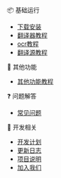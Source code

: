 
📦 基础运行
- [下载安装](/4.0/basic/start)
- [翻译器教程](/4.0/basic/dangotranslator)
- [ocr教程](/4.0/basic/ocr)
- [翻译源教程](/4.0/basic/translate)

🍭 其他功能
- [其他功能教程](/4.0/basic/else)

❓ 问题解答
- [常见问题](/4.0/FAQ/faq)

🐛 开发相关
- [开发计划](/4.0/develop/plan)
- [更新日志](/4.0/develop/changelog)
- [项目说明](/4.0/technology)
- [加入我们](/4.0/develop/joinus)

